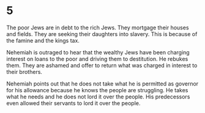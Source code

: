 # 5

The poor Jews are in debt to the rich Jews. They mortgage their houses and fields. They are seeking their daughters into slavery. This is because of the famine and the kings tax. 

Nehemiah is outraged to hear that the wealthy Jews have been charging interest on loans to the poor and driving them to destitution. He rebukes them. They are ashamed and offer to return what was charged in interest to their brothers. 

Nehemiah points out that he does not take what he is permitted as governor for his allowance because he knows the people are struggling. He takes what he needs and he does not lord it over the people. His predecessors even allowed their servants to lord it over the people.